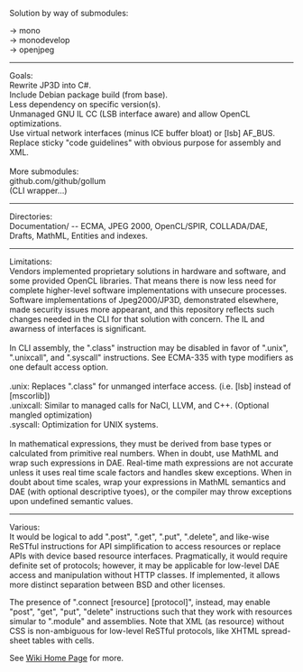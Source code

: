 Solution by way of submodules:<br/>

-> mono<br/>
-> monodevelop<br/>
-> openjpeg<br/>

---

Goals:<br/>
Rewrite JP3D into C#.<br/>
Include Debian package build (from base).<br/>
Less dependency on specific version(s).<br/>
Unmanaged GNU IL CC (LSB interface aware) and allow OpenCL optimizations.<br/>
Use virtual network interfaces (minus ICE buffer bloat) or [lsb] AF_BUS.<br/>
Replace sticky "code guidelines" with obvious purpose for assembly and XML.<br/>
<br/>
More submodules:<br/>
github.com/github/gollum<br/>
(CLI wrapper...)<br/>

---

Directories:<br/>
Documentation/ -- ECMA, JPEG 2000, OpenCL/SPIR, COLLADA/DAE, Drafts, MathML, Entities and indexes.<br/>

---

Limitations:<br/>
Vendors implemented proprietary solutions in hardware and software, and some provided OpenCL libraries. That means there is now less need for complete higher-level software implementations with unsecure processes. Software implementations of Jpeg2000/JP3D, demonstrated elsewhere, made security issues more appearant, and this repository reflects such changes needed in the CLI for that solution with concern. The IL and awarness of interfaces is significant.<br/>
<br/>
In CLI assembly, the ".class" instruction may be disabled in favor of ".unix", ".unixcall", and ".syscall" instructions. See ECMA-335 with type modifiers as one default access option.<br/>
<br/>
.unix: Replaces ".class" for unmanged interface access. (i.e. [lsb] instead of [mscorlib])<br/>
.unixcall: Similar to managed calls for NaCl, LLVM, and C++. (Optional mangled optimization)<br/>
.syscall: Optimization for UNIX systems. <br/>
<br/>
In mathematical expressions, they must be derived from base types or calculated from primitive real numbers. When in doubt, use MathML and wrap such expressions in DAE. Real-time math expressions are not accurate unless it uses real time scale factors and handles skew exceptions. When in doubt about time scales, wrap your expressions in MathML semantics and DAE (with optional descriptive tyoes), or the compiler may throw exceptions upon undefined semantic values.

---

Various:<br/>
It would be logical to add ".post", ".get", ".put", ".delete", and like-wise ReSTful instructions for API simplification to access resources or replace APIs with device based resource interfaces. Pragmatically, it would require definite set of protocols; however, it may be applicable for low-level DAE access and manipulation without HTTP classes. If implemented, it allows more distinct separation between BSD and other licenses.

The presence of ".connect [resource] [protocol]", instead, may enable "post", "get", "put", "delete" instructions such that they work with resources simular to ".module" and assemblies. Note that XML (as resource) without CSS is non-ambiguous for low-level ReSTful protocols, like XHTML spread-sheet tables with cells.

See [Wiki Home Page](https://github.com/Dzonatas/solution/wiki)  for more.
